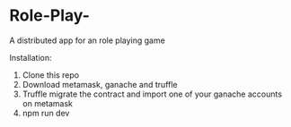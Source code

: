 # Role-Play-
A distributed app for an role playing game

Installation:
1. Clone this repo
2. Download metamask, ganache and truffle
3. Truffle migrate the contract and import one of your ganache accounts on metamask
4. npm run dev 
